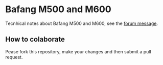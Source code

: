 # Bafang M500 and M600

Tecnhical notes about Bafang M500 and M600, see the [forum message](https://endless-sphere.com/forums/viewtopic.php?f=28&t=100777).

## How to colaborate
Pease fork this repository, make your changes and then submit a pull request.

